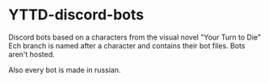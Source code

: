 # YTTD-discord-bots
Discord bots based on a characters from the visual novel "Your Turn to Die"
Ech branch is named after a character and contains their bot files. Bots aren't hosted.

Also every bot is made in russian.
